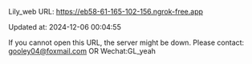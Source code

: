Lily_web URL: https://eb58-61-165-102-156.ngrok-free.app

Updated at: 2024-12-06 00:04:55

If you cannot open this URL, the server might be down.
Please contact: gooley04@foxmail.com OR Wechat:GL_yeah